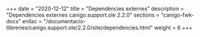 +++
date        = "2020-12-12"
title       = "Dependències externes"
description = "Dependències externes canigo.support.ole 2.2.0"
sections    = "canigo-fwk-docs"
enllac		= "/documentacio-llibreries/canigo.support.ole/2.2.0/site/dependencies.html"
weight		= 6
+++
